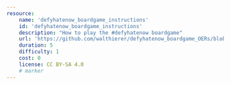 ```yaml
---
resource:
    name: 'defyhatenow_boardgame_instructions'
    id: 'defyhatenow_boardgame_instructions'      
    description: "How to play the #defyhatenow boardgame"
    url: 'https://github.com/walthierer/defyhatenow_boardgame_OERs/blob/main/defyhatenow_boardgame_instructions'
    duration: 5     
    difficulty: 1   
    cost: 0   
    license: CC BY-SA 4.0
    # marker
---
```


